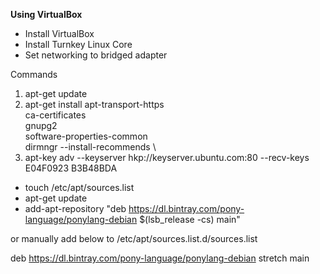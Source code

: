 **Using VirtualBox**

- Install VirtualBox
- Install Turnkey Linux Core
- Set networking to bridged adapter

Commands

1. apt-get update
2. apt-get install apt-transport-https \
     ca-certificates \
     gnupg2 \
     software-properties-common \
     dirmngr --install-recommends \
 3. apt-key adv --keyserver hkp://keyserver.ubuntu.com:80 --recv-keys E04F0923 B3B48BDA
 
 - touch /etc/apt/sources.list
 - apt-get update
 - add-apt-repository "deb https://dl.bintray.com/pony-language/ponylang-debian  $(lsb_release -cs) main"
 
 or manually add below to /etc/apt/sources.list.d/sources.list 
 
 deb https://dl.bintray.com/pony-language/ponylang-debian stretch main






